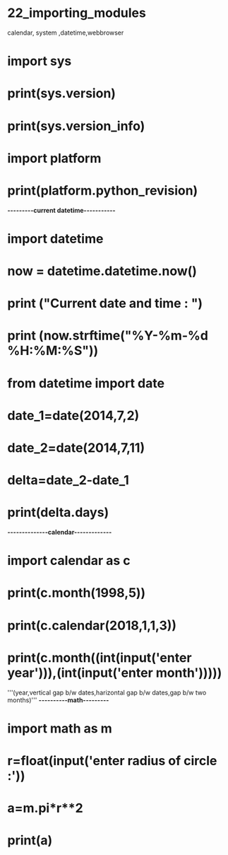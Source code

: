 # 22_importing_modules
calendar, system ,datetime,webbrowser

# import sys
# print(sys.version)
# print(sys.version_info)
# import platform
# print(platform.python_revision)

<b>---------current datetime-----------</b>
# import datetime
# now = datetime.datetime.now()
# print ("Current date and time : ")
# print (now.strftime("%Y-%m-%d %H:%M:%S"))

# from datetime import date
# date_1=date(2014,7,2)
# date_2=date(2014,7,11)
# delta=date_2-date_1
# print(delta.days)

<b>--------------calendar-------------</b>
# import calendar as c
# print(c.month(1998,5))
# print(c.calendar(2018,1,1,3))
# print(c.month((int(input('enter year'))),(int(input('enter month')))))

'''(year,vertical gap b/w dates,harizontal gap b/w dates,gap b/w two months)'''
<b>----------math---------</b>
# import math as m
# r=float(input('enter radius of circle :'))
# a=m.pi*r**2
# print(a)
